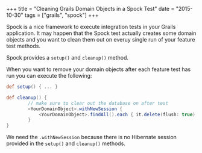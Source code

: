 +++
title = "Cleaning Grails Domain Objects in a Spock Test"
date = "2015-10-30"
tags = ["grails", "spock"]
+++

Spock is a nice framework to execute integration tests in your Grails application. It may happen that the Spock test actually creates some domain objects and you want to clean them out on everuy single run of your feature test methods.

Spock provides a ```setup()``` and ```cleanup()``` method.

When you want to remove your domain objects after each feature test has run you can execute the following:

```groovy
def setup() { ... }

def cleanup() {
        // make sure to clear out the database on after test
        <YourDomainObject>.withNewSession {
            <YourDomainObject>.findAll().each { it.delete(flush: true) }
        }
}
```

We need the ```.withNewSession``` because there is no Hibernate session provided in the ```setup()``` and ```cleanup()``` methods.
